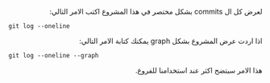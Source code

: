 ﻿<p dir="RTL">
لعرض كل ال  commits بشكل مختصر في هذا المشروع اكتب الامر التالي:
</p>

`git log --oneline`

<p dir="RTL">
اذا اردت عرض المشروع بشكل graph يمكنك كتابة الامر التالي:
</p>

`git log --oneline --graph`

<p dir="RTL">
هذا الامر سيتضح اكثر عند استخدامنا للفروع.
</p>

